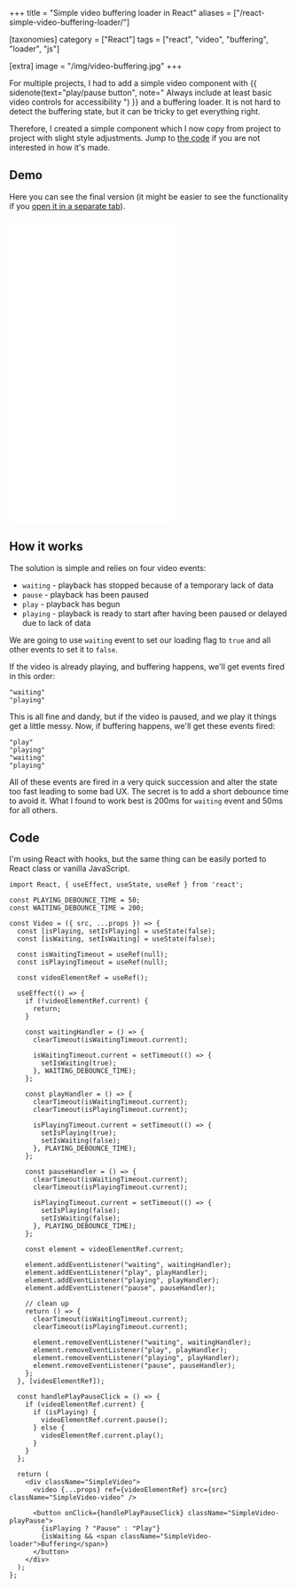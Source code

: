 +++
title = "Simple video buffering loader in React"
aliases = ["/react-simple-video-buffering-loader/"]

[taxonomies]
category = ["React"]
tags = ["react", "video", "buffering", "loader", "js"]

[extra]
image = "/img/video-buffering.jpg"
+++

For multiple projects, I had to add a simple video component with
{{ sidenote(text="play/pause button", note="
Always include at least basic video controls for accessibility
") }}
and a buffering loader. It is not hard to detect the buffering state, but it can be tricky to get everything right.

Therefore, I created a simple component which I now copy from project to project with slight style adjustments. Jump to [the code](#code) if you are not interested in how it's made.

<!-- more -->

## Demo

Here you can see the final version (it might be easier to see the functionality if you <a href="https://codepen.io/stanko/pen/WNxwreJ" target="_blank">open it in a separate tab</a>).

<iframe
height='550px'
scrolling='no'
src='//codepen.io/stanko/embed/preview/WNxwreJ/?height=450&theme-id=light&default-tab=result' frameborder='no'
allowtransparency='true'
allowfullscreen='true'>
See the Pen <a href='http://codepen.io/stanko/pen/WNxwreJ/'>React - Simple video buffering loader</a> by Stanko (<a href='http://codepen.io/stanko'>@stanko</a>) on <a href='http://codepen.io'>CodePen</a>.
</iframe>

## How it works

The solution is simple and relies on four video events:

* `waiting` - playback has stopped because of a temporary lack of data
* `pause` - playback has been paused
* `play` - playback has begun
* `playing` - playback is ready to start after having been paused or delayed due to lack of data

We are going to use `waiting` event to set our loading flag to `true` and all other events to set it to `false`.

If the video is already playing, and buffering happens, we'll get events fired in this order:
```
"waiting"
"playing"
```

This is all fine and dandy, but if the video is paused, and we play it things get a little messy.
Now, if buffering happens, we'll get these events fired:
```
"play"
"playing"
"waiting"
"playing"
```

All of these events are fired in a very quick succession and alter the state too fast leading to some bad UX. The secret is to add a short debounce time to avoid it. What I found to work best is 200ms for `waiting` event and 50ms for all others.

## Code

I'm using React with hooks, but the same thing can be easily ported to React class or vanilla JavaScript.

```tsx
import React, { useEffect, useState, useRef } from 'react';

const PLAYING_DEBOUNCE_TIME = 50;
const WAITING_DEBOUNCE_TIME = 200;

const Video = ({ src, ...props }) => {
  const [isPlaying, setIsPlaying] = useState(false);
  const [isWaiting, setIsWaiting] = useState(false);

  const isWaitingTimeout = useRef(null);
  const isPlayingTimeout = useRef(null);

  const videoElementRef = useRef();

  useEffect(() => {
    if (!videoElementRef.current) {
      return;
    }

    const waitingHandler = () => {
      clearTimeout(isWaitingTimeout.current);

      isWaitingTimeout.current = setTimeout(() => {
        setIsWaiting(true);
      }, WAITING_DEBOUNCE_TIME);
    };

    const playHandler = () => {
      clearTimeout(isWaitingTimeout.current);
      clearTimeout(isPlayingTimeout.current);

      isPlayingTimeout.current = setTimeout(() => {
        setIsPlaying(true);
        setIsWaiting(false);
      }, PLAYING_DEBOUNCE_TIME);
    };

    const pauseHandler = () => {
      clearTimeout(isWaitingTimeout.current);
      clearTimeout(isPlayingTimeout.current);

      isPlayingTimeout.current = setTimeout(() => {
        setIsPlaying(false);
        setIsWaiting(false);
      }, PLAYING_DEBOUNCE_TIME);
    };

    const element = videoElementRef.current;

    element.addEventListener("waiting", waitingHandler);
    element.addEventListener("play", playHandler);
    element.addEventListener("playing", playHandler);
    element.addEventListener("pause", pauseHandler);

    // clean up
    return () => {
      clearTimeout(isWaitingTimeout.current);
      clearTimeout(isPlayingTimeout.current);

      element.removeEventListener("waiting", waitingHandler);
      element.removeEventListener("play", playHandler);
      element.removeEventListener("playing", playHandler);
      element.removeEventListener("pause", pauseHandler);
    };
  }, [videoElementRef]);

  const handlePlayPauseClick = () => {
    if (videoElementRef.current) {
      if (isPlaying) {
        videoElementRef.current.pause();
      } else {
        videoElementRef.current.play();
      }
    }
  };

  return (
    <div className="SimpleVideo">
      <video {...props} ref={videoElementRef} src={src} className="SimpleVideo-video" />

      <button onClick={handlePlayPauseClick} className="SimpleVideo-playPause">
        {isPlaying ? "Pause" : "Play"}
        {isWaiting && <span className="SimpleVideo-loader">Buffering</span>}
      </button>
    </div>
  );
};
```
